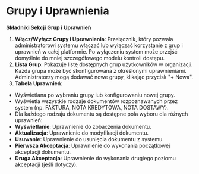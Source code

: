 # Grupy i Uprawnienia

**Składniki Sekcji Grup i Uprawnień**

1. **Włącz/Wyłącz Grupy i Uprawnienia**: Przełącznik, który pozwala administratorowi systemu włączać lub wyłączać korzystanie z grup i uprawnień w całej platformie. Po wyłączeniu system może przejść domyślnie do mniej szczegółowego modelu kontroli dostępu.
2. **Lista Grup**: Pokazuje listę dostępnych grup użytkowników w organizacji. Każda grupa może być skonfigurowana z określonymi uprawnieniami. Administratorzy mogą dodawać nowe grupy, klikając przycisk "+ Nowa".
3. **Tabela Uprawnień**:

* Wyświetlana po wybraniu grupy lub konfigurowaniu nowej grupy.
* Wyświetla wszystkie rodzaje dokumentów rozpoznawanych przez system (np. FAKTURA, NOTA KREDYTOWA, NOTA DOSTAWY).
* Dla każdego rodzaju dokumentu są dostępne pola wyboru dla różnych uprawnień:
* **Wyświetlanie**: Uprawnienie do zobaczenia dokumentu.
* **Aktualizacja**: Uprawnienie do modyfikacji dokumentu.
* **Usuwanie**: Uprawnienie do usunięcia dokumentu z systemu.
* **Pierwsza Akceptacja**: Uprawnienie do wykonania początkowej akceptacji dokumentu.
* **Druga Akceptacja**: Uprawnienie do wykonania drugiego poziomu akceptacji (jeśli dotyczy).
